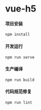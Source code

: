 # vue-h5

#### 项目安装
```
npm install
```

#### 开发运行
```
npm run serve
```

#### 生产编译
```
npm run build
```

#### 代码规范修复
```
npm run lint
```